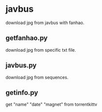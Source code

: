 # javbus
download jpg from javbus with fanhao.

## getfanhao.py
download jpg from specific txt file.

## javbus.py
download jpg from sequences.

## getinfo.py
get "name" "date" "magnet" from torrentkittv
